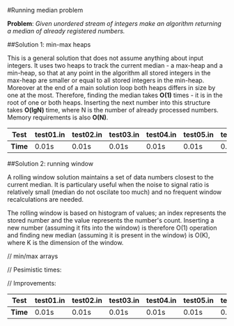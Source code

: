 #Running median problem

**Problem**: *Given unordered stream of integers make an algorithm returning a median of already registered numbers.*

##Solution 1: min-max heaps

This is a general solution that does not assume anything about input integers. It uses two heaps to track the current median - a max-heap and a min-heap, so that at any point in the algorithm all stored integers in the max-heap are smaller or equal to all stored integers in the min-heap. Moreover at the end of a main solution loop both heaps differs in size by one at the most. Therefore, finding the median takes **O(1)** times - it is in the root of one or both heaps. Inserting the next number into this structure takes **O(lgN)** time, where N is the number of already processed numbers. Memory requirements is also **O(N)**. 

| Test    | test01.in  | test02.in  | test03.in  | test04.in  | test05.in  | test06.in  |
| ------- | ---------- | ---------- | ---------- | ---------- | ---------- | ---------- |
|**Time** | 0.01s      | 0.01s      | 0.01s      | 0.01s      | 0.01s      | 0.01s      |

##Solution 2: running window 

A rolling window solution maintains a set of data numbers closest to the current median. It is particulary useful when the noise to signal ratio is relatively small (median do not oscilate too much) and no frequent window recalculations are needed.

The rolling window is based on histogram of values; an index represents the stored number and the value represents the number's count. Inserting a new number (assuming it fits into the window) is therefore O(1) operation and finding new median (assuming it is present in the window) is O(K), where K is the dimension of the window.

// min/max arrays

// Pesimistic times:

// Improvements:

| Test    | test01.in  | test02.in  | test03.in  | test04.in  | test05.in  | test06.in  |
| ------- | ---------- | ---------- | ---------- | ---------- | ---------- | ---------- |
|**Time** | 0.01s      | 0.01s      | 0.01s      | 0.01s      | 0.01s      | 0.01s      |

